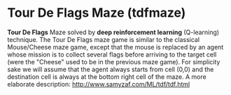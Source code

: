 # Tour De Flags Maze (tdfmaze)
**Tour De Flags** Maze solved by **deep reinforcement learning** (Q-learning) technique.
The Tour De Flags maze game is similar to the classical Mouse/Cheese maze game, except that the mouse is replaced by an agent whose mission is to collect several flags before arriving to the target cell (were the "Cheese" used to be in the previous maze game). For simplicity sake we will assume that the agent always starts from cell (0,0) and the destination cell is always at the bottom right cell of the maze.
A more elaborate description: http://www.samyzaf.com/ML/tdf/tdf.html

